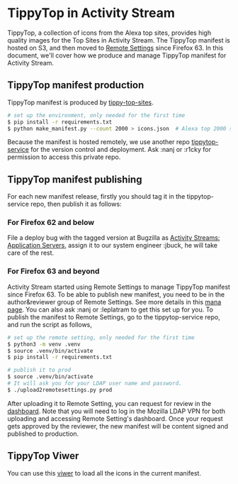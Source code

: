 # TippyTop in Activity Stream
TippyTop, a collection of icons from the Alexa top sites, provides high quality images for the Top Sites in Activity Stream. The TippyTop manifest is hosted on S3, and then moved to [Remote Settings](https://firefox-source-docs.mozilla.org/services/common/docs/services/RemoteSettings.html) since Firefox 63. In this document, we'll cover how we produce and manage TippyTop manifest for Activity Stream.

## TippyTop manifest production
TippyTop manifest is produced by [tippy-top-sites](https://github.com/mozilla/tippy-top-sites).

```sh
# set up the environment, only needed for the first time
$ pip install -r requirements.txt
$ python make_manifest.py --count 2000 > icons.json  # Alexa top 2000 sites
```

Because the manifest is hosted remotely, we use another repo [tippytop-service](https://github.com/mozilla-services/tippytop-service) for the version control and deployment. Ask :nanj or :r1cky for permission to access this private repo.

## TippyTop manifest publishing
For each new manifest release, firstly you should tag it in the tippytop-service repo, then publish it as follows:

### For Firefox 62 and below
File a deploy bug with the tagged version at Bugzilla as [Activity Streams: Application Servers](https://bugzilla.mozilla.org/enter_bug.cgi?product=Firefox&component=Activity%20Streams%3A%20Application%20Servers), assign it to our system engineer :jbuck, he will take care of the rest.

### For Firefox 63 and beyond
Activity Stream started using Remote Settings to manage TippyTop manifest since Firefox 63. To be able to publish new manifest, you need to be in the author&reviewer group of Remote Settings. See more details in this [mana page](https://mana.mozilla.org/wiki/pages/viewpage.action?pageId=66655528). You can also ask :nanj or :leplatram to get this set up for you.
To publish the manifest to Remote Settings, go to the tippytop-service repo, and run the script as follows,

```sh
# set up the remote setting, only needed for the first time
$ python3 -m venv .venv
$ source .venv/bin/activate
$ pip install -r requirements.txt

# publish it to prod
$ source .venv/bin/activate
# It will ask you for your LDAP user name and password.
$ ./upload2remotesettings.py prod
```

After uploading it to Remote Setting, you can request for review in the [dashboard](https://settings-writer.prod.mozaws.net/v1/admin/). Note that you will need to log in the Mozilla LDAP VPN for both uploading and accessing Remote Setting's dashboard. Once your request gets approved by the reviewer, the new manifest will be content signed and published to production.

## TippyTop Viwer
You can use this [viwer](https://mozilla.github.io/tippy-top-sites/manifest-viewer/) to load all the icons in the current manifest.
